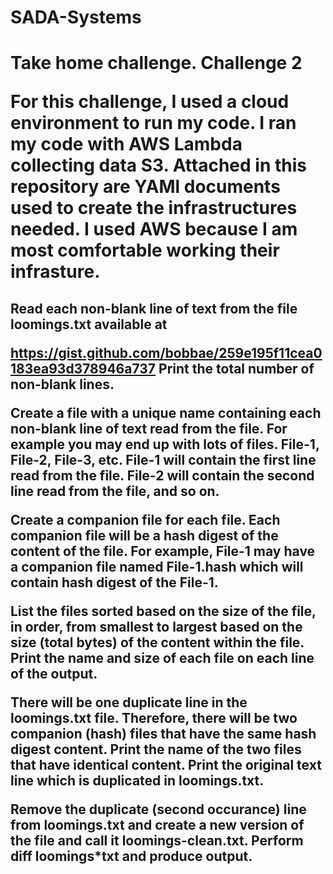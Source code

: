 <h1> SADA-Systems <h1/>
Take home challenge. Challenge 2

For this challenge, I used a cloud environment to run my code. I ran my code with AWS Lambda collecting data S3. Attached in this 
repository are YAMl documents used to create the infrastructures needed. I used AWS because I am most comfortable working their infrasture.


<h2>
Read each non-blank line of text from the file loomings.txt available at

https://gist.github.com/bobbae/259e195f11cea0183ea93d378946a737
Print the total number of non-blank lines.


Create a file with a unique name containing each  non-blank line of  text read from  the file.
For example you may end up with lots of files. File-1, File-2, File-3, etc.
File-1 will contain the first line read from the file. File-2 will contain the second line
read from the file, and so on.


Create a companion file for each file. Each companion file will be a hash digest of the content of the file.
For example, File-1 may have a companion file named File-1.hash which will contain hash digest of the File-1.


List the files sorted based on the size of the file, in order, from smallest to largest based on the size (total bytes) of the content within the file. Print the name and size of each file on each line of the output.


There will be one duplicate line in the loomings.txt file. Therefore, there will be two companion (hash) files that have the same hash digest content.  Print the name of the two files that have identical content.
Print  the original  text line which is duplicated in loomings.txt.


Remove the duplicate (second occurance) line from loomings.txt and create a new version of the file and call it loomings-clean.txt.  Perform diff loomings*txt and produce output.



 
